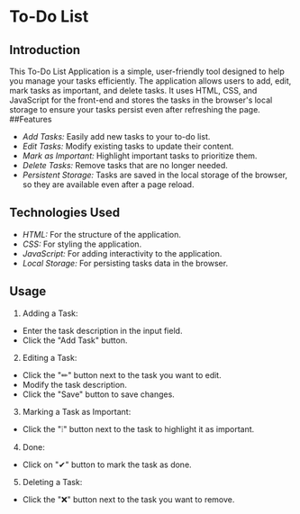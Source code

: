 # To-Do List
## Introduction
This To-Do List Application is a simple, user-friendly tool designed to help you manage your tasks efficiently. The application allows users to add, edit, mark tasks as important, and delete tasks. It uses HTML, CSS, and JavaScript for the front-end and stores the tasks in the browser's local storage to ensure your tasks persist even after refreshing the page.
##Features
* _Add Tasks:_  Easily add new tasks to your to-do list.
* _Edit Tasks:_ Modify existing tasks to update their content.
* _Mark as Important:_ Highlight important tasks to prioritize them.
* _Delete Tasks:_ Remove tasks that are no longer needed.
* _Persistent Storage:_ Tasks are saved in the local storage of the browser, so they are available even after a page reload.
## Technologies Used
* _HTML:_ For the structure of the application.<br>
* _CSS:_ For styling the application.<br>
* _JavaScript:_ For adding interactivity to the application.<br>
* _Local Storage:_ For persisting tasks data in the browser.<br>
## Usage
1. Adding a Task:
* Enter the task description in the input field.
* Click the "Add Task" button.
2. Editing a Task:
* Click the "✏" button next to the task you want to edit.
* Modify the task description.
* Click the "Save" button to save changes.
3. Marking a Task as Important:
* Click the "❕" button next to the task to highlight it as important.
4. Done:
* Click on "✔" button to mark the task as done.
5. Deleting a Task:
* Click the "❌" button next to the task you want to remove.
